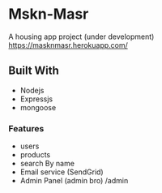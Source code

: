 # Mskn-Masr
A housing app project (under development)
https://masknmasr.herokuapp.com/

## Built With
* Nodejs
* Expressjs
* mongoose

### Features
* users
* products
* search By name
* Email service (SendGrid)
* Admin Panel (admin bro) /admin


